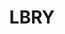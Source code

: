 ---
codehost: https://github.com/lbryio
facebook: https://facebook.com/lbryio
logohandle: lbryio
sort: lbry
title: LBRY
twitter: https://x.com/lbryio
website: https://lbry.io/
---